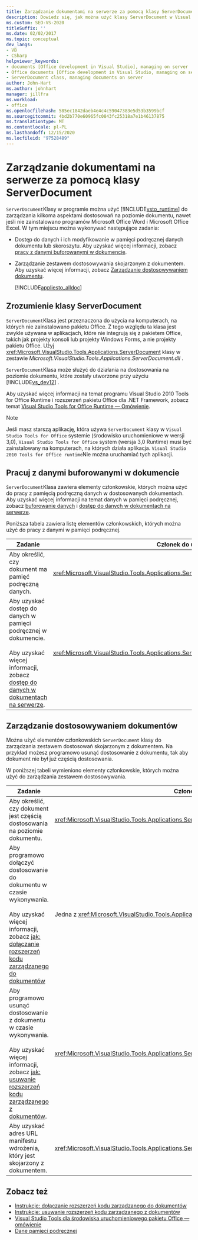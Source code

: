 ```yaml
---
title: Zarządzanie dokumentami na serwerze za pomocą klasy ServerDocument
description: Dowiedz się, jak można użyć klasy ServerDocument w Visual Studio Tools dla środowiska uruchomieniowego pakietu Office, aby zarządzać kilkoma aspektami dostosowań na poziomie dokumentu.
ms.custom: SEO-VS-2020
titleSuffix: ''
ms.date: 02/02/2017
ms.topic: conceptual
dev_langs:
- VB
- CSharp
helpviewer_keywords:
- documents [Office development in Visual Studio], managing on server
- Office documents [Office development in Visual Studio, managing on server
- ServerDocument class, managing documents on server
author: John-Hart
ms.author: johnhart
manager: jillfra
ms.workload:
- office
ms.openlocfilehash: 585ec1842daeb4e4c4c59047383e5d53b3599bcf
ms.sourcegitcommit: 4bd2b770e60965fc0843fc25318a7e1b46137875
ms.translationtype: MT
ms.contentlocale: pl-PL
ms.lasthandoff: 12/15/2020
ms.locfileid: "97528489"
---
```

# <a name="manage-documents-on-a-server-by-using-the-serverdocument-class"></a>Zarządzanie dokumentami na serwerze za pomocą klasy ServerDocument
  `ServerDocument`Klasy w programie można użyć [!INCLUDE[vsto_runtime](../vsto/includes/vsto-runtime-md.md)] do zarządzania kilkoma aspektami dostosowań na poziomie dokumentu, nawet jeśli nie zainstalowano programów Microsoft Office Word i Microsoft Office Excel. W tym miejscu można wykonywać następujące zadania:

- Dostęp do danych i ich modyfikowanie w pamięci podręcznej danych dokumentu lub skoroszytu. Aby uzyskać więcej informacji, zobacz [pracy z danymi buforowanymi w dokumencie](#CachedData).

- Zarządzanie zestawem dostosowywania skojarzonym z dokumentem. Aby uzyskać więcej informacji, zobacz [Zarządzanie dostosowywaniem dokumentu](#CustomizationInfo).

  [!INCLUDE[appliesto_alldoc](../vsto/includes/appliesto-alldoc-md.md)]

## <a name="understand-the-serverdocument-class"></a>Zrozumienie klasy ServerDocument
 `ServerDocument`Klasa jest przeznaczona do użycia na komputerach, na których nie zainstalowano pakietu Office. Z tego względu ta klasa jest zwykle używana w aplikacjach, które nie integrują się z pakietem Office, takich jak projekty konsoli lub projekty Windows Forms, a nie projekty pakietu Office. Użyj <xref:Microsoft.VisualStudio.Tools.Applications.ServerDocument> klasy w zestawie *Microsoft.VisualStudio.Tools.Applications.ServerDocument.dll* .

 `ServerDocument`Klasa może służyć do działania na dostosowania na poziomie dokumentu, które zostały utworzone przy użyciu [!INCLUDE[vs_dev12](../vsto/includes/vs-dev12-md.md)] .

 Aby uzyskać więcej informacji na temat programu Visual Studio 2010 Tools for Office Runtime i rozszerzeń pakietu Office dla .NET Framework, zobacz temat [Visual Studio Tools for Office Runtime — Omówienie](../vsto/visual-studio-tools-for-office-runtime-overview.md).

> [!NOTE]
> Jeśli masz starszą aplikację, która używa `ServerDocument` klasy w `Visual Studio Tools for Office` systemie (środowisko uruchomieniowe w wersji 3,0), `Visual Studio Tools for Office` system (wersja 3,0 Runtime) musi być zainstalowany na komputerach, na których działa aplikacja. `Visual Studio 2010 Tools for Office runtime`Nie można uruchamiać tych aplikacji.

## <a name="work-with-cached-data-in-the-document"></a><a name="CachedData"></a> Pracuj z danymi buforowanymi w dokumencie
 `ServerDocument`Klasa zawiera elementy członkowskie, których można użyć do pracy z pamięcią podręczną danych w dostosowanych dokumentach. Aby uzyskać więcej informacji na temat danych w pamięci podręcznej, zobacz [buforowanie danych](../vsto/caching-data.md) i [dostęp do danych w dokumentach na serwerze](../vsto/accessing-data-in-documents-on-the-server.md).

 Poniższa tabela zawiera listę elementów członkowskich, których można użyć do pracy z danymi w pamięci podręcznej.

|Zadanie|Członek do użycia|
|----------|-------------------|
|Aby określić, czy dokument ma pamięć podręczną danych.|<xref:Microsoft.VisualStudio.Tools.Applications.ServerDocument.IsCacheEnabled%2A>Metoda.|
|Aby uzyskać dostęp do danych w pamięci podręcznej w dokumencie.<br /><br /> Aby uzyskać więcej informacji, zobacz [dostęp do danych w dokumentach na serwerze](../vsto/accessing-data-in-documents-on-the-server.md).|<xref:Microsoft.VisualStudio.Tools.Applications.ServerDocument.CachedData%2A>Właściwość.|

## <a name="manage-the-document-customization"></a><a name="CustomizationInfo"></a> Zarządzanie dostosowywaniem dokumentów
 Można użyć elementów członkowskich `ServerDocument` klasy do zarządzania zestawem dostosowań skojarzonym z dokumentem. Na przykład możesz programowo usunąć dostosowanie z dokumentu, tak aby dokument nie był już częścią dostosowania.

 W poniższej tabeli wymieniono elementy członkowskie, których można użyć do zarządzania zestawem dostosowywania.

|Zadanie|Członek do użycia|
|----------|-------------------|
|Aby określić, czy dokument jest częścią dostosowania na poziomie dokumentu.|<xref:Microsoft.VisualStudio.Tools.Applications.ServerDocument.GetCustomizationVersion%2A>Metoda.|
|Aby programowo dołączyć dostosowanie do dokumentu w czasie wykonywania.<br /><br /> Aby uzyskać więcej informacji, zobacz [jak: dołączanie rozszerzeń kodu zarządzanego do dokumentów](../vsto/how-to-attach-managed-code-extensions-to-documents.md)|Jedna z <xref:Microsoft.VisualStudio.Tools.Applications.ServerDocument.AddCustomization%2A> metod.|
|Aby programowo usunąć dostosowanie z dokumentu w czasie wykonywania.<br /><br /> Aby uzyskać więcej informacji, zobacz [jak: usuwanie rozszerzeń kodu zarządzanego z dokumentów](../vsto/how-to-remove-managed-code-extensions-from-documents.md).|<xref:Microsoft.VisualStudio.Tools.Applications.ServerDocument.RemoveCustomization%2A>Metoda.|
|Aby uzyskać adres URL manifestu wdrożenia, który jest skojarzony z dokumentem.|<xref:Microsoft.VisualStudio.Tools.Applications.ServerDocument.DeploymentManifestUrl%2A>Właściwość.|

## <a name="see-also"></a>Zobacz też
- [Instrukcje: dołączanie rozszerzeń kodu zarządzanego do dokumentów](../vsto/how-to-attach-managed-code-extensions-to-documents.md)
- [Instrukcje: usuwanie rozszerzeń kodu zarządzanego z dokumentów](../vsto/how-to-remove-managed-code-extensions-from-documents.md)
- [Visual Studio Tools dla środowiska uruchomieniowego pakietu Office — omówienie](../vsto/visual-studio-tools-for-office-runtime-overview.md)
- [Dane pamięci podręcznej](../vsto/caching-data.md)
